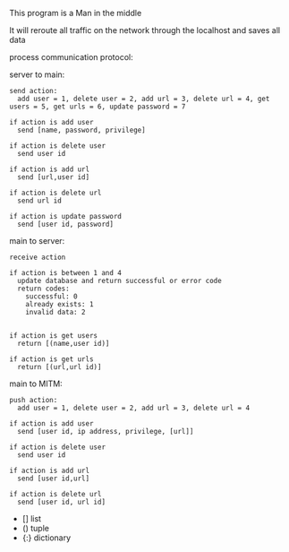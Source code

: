 
This program is a Man in the middle

It will reroute all traffic on the network through the localhost and saves all data




process communication protocol:

  server to main:
  
    send action:
      add user = 1, delete user = 2, add url = 3, delete url = 4, get users = 5, get urls = 6, update password = 7

    if action is add user
      send [name, password, privilege]

    if action is delete user
      send user id

    if action is add url
      send [url,user id]

    if action is delete url
      send url id

    if action is update password
      send [user id, password]



  main to server:
  
    receive action

    if action is between 1 and 4
      update database and return successful or error code
      return codes:
        successful: 0
        already exists: 1
        invalid data: 2


    if action is get users
      return [(name,user id)]

    if action is get urls
      return [(url,url id)]



  main to MITM:
  
    push action:
      add user = 1, delete user = 2, add url = 3, delete url = 4

    if action is add user
      send [user id, ip address, privilege, [url]]

    if action is delete user
      send user id

    if action is add url
      send [user id,url]

    if action is delete url
      send [user id, url id]




* [] list
* () tuple
* {:} dictionary
